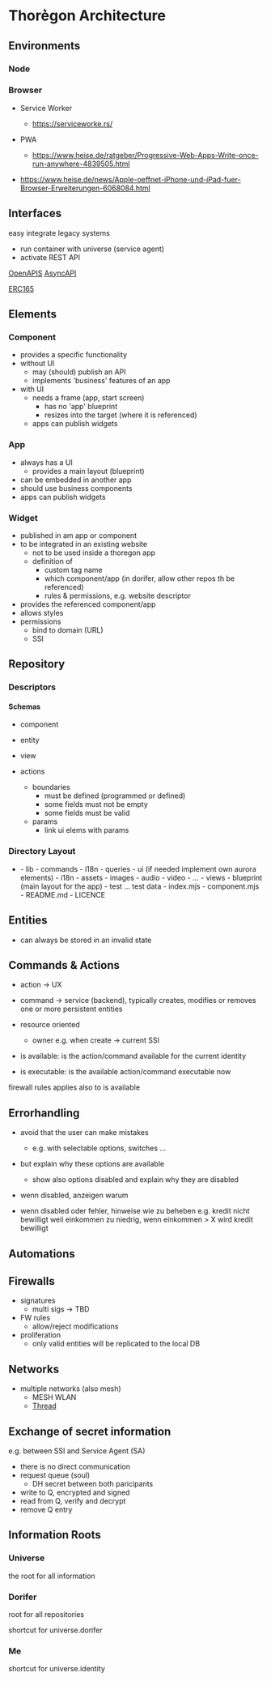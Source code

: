 Thore͛gon Architecture
=====================

## Environments

### Node 

### Browser

- Service Worker
    - https://serviceworke.rs/

- PWA
    - https://www.heise.de/ratgeber/Progressive-Web-Apps-Write-once-run-anywhere-4839505.html
- https://www.heise.de/news/Apple-oeffnet-iPhone-und-iPad-fuer-Browser-Erweiterungen-6068084.html

## Interfaces

easy integrate legacy systems 
- run container with universe (service agent)
- activate REST API

[OpenAPIS](https://www.openapis.org/)
[AsyncAPI](https://www.asyncapi.com/)

[ERC165](https://medium.com/coinmonks/ethereum-standard-erc165-explained-63b54ca0d273)

## Elements

### Component

- provides a specific functionality
- without UI
    - may (should) publish an API 
    - implements 'business' features of an app
- with UI
    - needs a frame (app, start screen)
        - has no 'app' blueprint
        - resizes into the target (where it is referenced)
    - apps can publish widgets

### App

- always has a UI
    - provides a main layout (blueprint)
- can be embedded in another app
- should use business components
- apps can publish widgets

### Widget

- published in am app or component
- to be integrated in an existing website
    - not to be used inside a thoregon app
    - definition of   
        - custom tag name
        - which component/app (in dorifer, allow other repos th be referenced)
        - rules & permissions, e.g. website descriptor
- provides the referenced component/app
- allows styles 
- permissions
    - bind to domain (URL)
    - SSI

## Repository

### Descriptors

#### Schemas

- component
- entity
- view

- actions
    - boundaries
        - must be defined (programmed or defined)
        - some fields must not be empty
        - some fields must be valid
    - params
        - link ui elems with params

### Directory Layout

- <component-name>
    - lib
        - commands
        - i18n
        - queries
    - ui (if needed implement own aurora elements)
        - i18n
        - assets
            - images
            - audio
            - video
            - ...
        - views
            - blueprint (main layout for the app)
    - test ... test data
    - index.mjs
    - component.mjs
    - README.md
    - LICENCE

## Entities

- can always be stored in an invalid state

## Commands & Actions

- action  -> UX
- command -> service (backend), typically creates, modifies or removes one or more persistent entities
- resource oriented
    - owner e.g. when create -> current SSI

- is available: is the action/command available for the current identity
- is executable: is the available action/command executable now

firewall rules applies also to is available

## Errorhandling

- avoid that the user can make mistakes
    - e.g. with selectable options, switches ...
- but explain why these options are available
    - show also options disabled and explain why they are disabled

- wenn disabled, anzeigen warum
- wenn disabled oder fehler, hinweise wie zu beheben
e.g. kredit nicht bewilligt weil einkommen zu niedrig, wenn einkommen > X wird kredit bewilligt

## Automations

## Firewalls

- signatures
    - multi sigs -> TBD
- FW rules
    - allow/reject modifications
- proliferation
    - only valid entities will be replicated to the local DB 
    

## Networks

- multiple networks (also mesh)
    - MESH WLAN
    - [Thread](https://www.heise.de/hintergrund/Smart-Home-Das-Funkprotokoll-Thread-im-ersten-Praxistest-6049222.html)


## Exchange of secret information
e.g. between SSI and Service Agent (SA)

- there is no direct communication 
- request queue (soul)
    - DH secret between both paricipants
- write to Q, encrypted and signed
- read from Q, verify and decrypt
- remove Q entry

## Information Roots

### Universe

the root for all information

### Dorifer

root for all repositories

shortcut for universe.dorifer

### Me

shortcut for universe.identity

